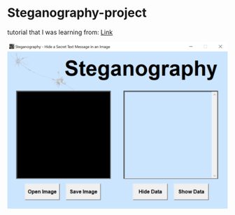 # Steganography-project

tutorial that I was learning from: 
[Link](https://www.youtube.com/watch?v=0Uo3uo7ZnEQ&list=PLl316cKxhMxupoTZL0jWHGwmyCnDCyg2a&index=7)

![alt text](image.png)